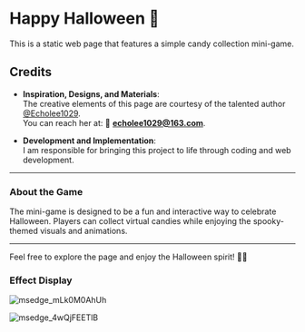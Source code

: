 # Happy Halloween 🎃

This is a static web page that features a simple candy collection mini-game.

## Credits

- **Inspiration, Designs, and Materials**:  
  The creative elements of this page are courtesy of the talented author [@Echolee1029](https://github.com/Echoleeeee).  
  You can reach her at: 📧 **echolee1029@163.com**.

- **Development and Implementation**:  
  I am responsible for bringing this project to life through coding and web development.

---

### About the Game

The mini-game is designed to be a fun and interactive way to celebrate Halloween. Players can collect virtual candies while enjoying the spooky-themed visuals and animations.

---

Feel free to explore the page and enjoy the Halloween spirit! 🎃🍬

### Effect Display

![msedge_mLk0M0AhUh](https://github.com/user-attachments/assets/82e1dfd4-4cd6-4103-91aa-2fa621d44fc0)

![msedge_4wQjFEETlB](https://github.com/user-attachments/assets/1710ffd6-ec5b-4875-bda1-6ff114c74d8b)
